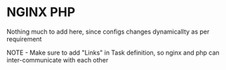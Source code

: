 # NGINX PHP

Nothing much to add here, since configs changes dynamicallty as per requirement

NOTE - Make sure to add "Links" in Task definition, so nginx and php can inter-communicate with each other